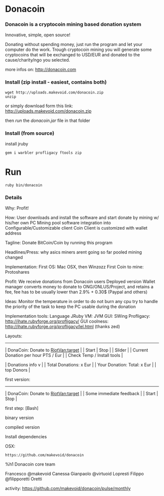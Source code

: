 # Donacoin
### Donacoin is a cryptocoin mining based donation system

Innovative, simple, open source!

Donating without spending money, just run the program and let your computer do the work. Trough cryptocoin mining you will generate some cryptocoins that will be exchanged to USD/EUR and donated to the cause/charity/ngo you selected.

more infos on: <http://donacoin.com>


### Install (zip install - easiest, contains both)

    wget http://uploads.makevoid.com/donacoin.zip
    unzip

or simply download form this link: <http://uploads.makevoid.com/donacoin.zip>

then *run* the *donacoin.jar* file in that folder



### Install (from source)


install jruby


    gem i warbler profligacy ftools zip


# Run

    ruby bin/donacoin



### Details


Why:
  Profit!

How:
  User downloads and install the software and start donate by mining w/ his/her own PC
  Mining pool software integration into Configurable/Customizable client
  Coin Client is customized with wallet address

Tagline:
  Donate BitCoin/Coin by running this program

Headlines/Press:
  why asics miners arent going so far
  pooled mining changed

Implementation:
  First OS: Mac OSX, then Winzozz
  First Coin to mine: Protoshares
  

Profit:
  We receive donations from Donacoin users
  Deployed version Wallet manager converts money to donate to ONG/ONLUS/Project, and retains a fee, fee has to be usually lower than 2.9% + 0.30$ (Paypal and others) 
  
Ideas:
  Monitor the temperature in order to do not burn any cpu
  try to handle the priority of the task to keep the PC usable during the donation


Implementation tools:
  Language JRuby
  VM: JVM
  GUI: SWing
  Profligacy: http://ihate.rubyforge.org/profligacy/
  GUI coolness: http://ihate.rubyforge.org/profligacy/lel.html (thanks zed) 


Layouts:
   ______________________________________
  | DonaCoin: Donate to <RiotVan:target> |
  | Start | Stop                         |
  | Slider                               |
  | Current Donation per hour PTS / Eur  |
  | Check Temp / Install tools           |
  
  | Donations info v                     |
  | Total Donations: x Eur               |
  | Your Donation: Total: x Eur          |
  | top Donors                           |
    
  
  first version:
  
   ______________________________________
  | DonaCoin: Donate to <RiotVan:target> |
  | Some immediate feedback              |
  | Start | Stop                         |
  
  
  first step: [Bash]
  
  binary version
  
    
  
  
  compiled version
  
  Install dependencies
  
  OSX:
  
    https://github.com/makevoid/donacoin
  
  
%h1 Donacoin core team

Francesco @makevoid Canessa
Gianpaolo @virtuoid Lopresti
Filippo @filipporetti Oretti

activity: https://github.com/makevoid/donacoin/pulse/monthly
